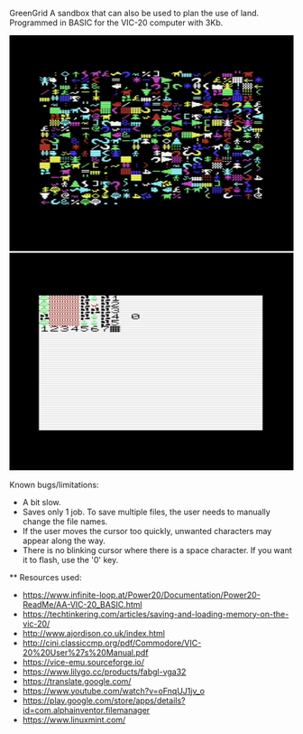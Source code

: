 GreenGrid
A sandbox that can also be used to plan the use of land.
Programmed in BASIC for the VIC-20 computer with 3Kb.

<center><img src='https://raw.githubusercontent.com/FreeLANMan/vic20apps/main/GreenGrid/GreenGrid1.png'></center>
<center><img src='https://raw.githubusercontent.com/FreeLANMan/vic20apps/main/GreenGrid/GreenGrid2.png'></center>

Known bugs/limitations:
- A bit slow.
- Saves only 1 job. To save multiple files, the user needs to manually change the file names.
- If the user moves the cursor too quickly, unwanted characters may appear along the way.
- There is no blinking cursor where there is a space character. If you want it to flash, use the '0' key.

** Resources used:
  * https://www.infinite-loop.at/Power20/Documentation/Power20-ReadMe/AA-VIC-20_BASIC.html
  * https://techtinkering.com/articles/saving-and-loading-memory-on-the-vic-20/
  * http://www.ajordison.co.uk/index.html
  * http://cini.classiccmp.org/pdf/Commodore/VIC-20%20User%27s%20Manual.pdf
  * https://vice-emu.sourceforge.io/
  * https://www.lilygo.cc/products/fabgl-vga32
  * https://translate.google.com/
  * https://www.youtube.com/watch?v=oFnqUJ1jv_o
  * https://play.google.com/store/apps/details?id=com.alphainventor.filemanager
  * https://www.linuxmint.com/
